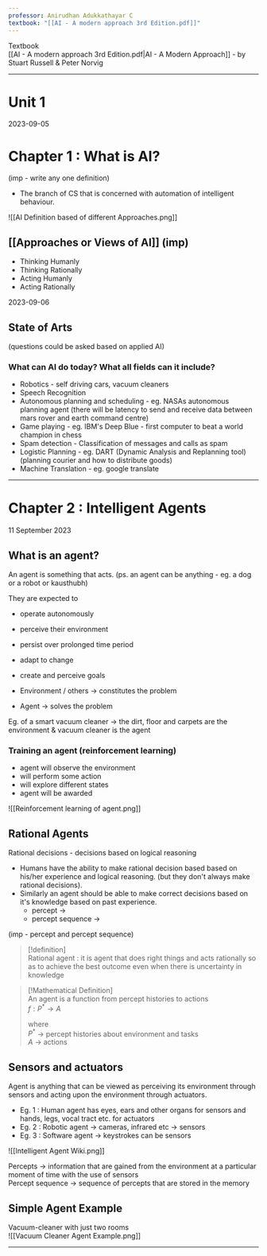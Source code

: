 ```yaml
---
professor: Anirudhan Adukkathayar C
textbook: "[[AI - A modern approach 3rd Edition.pdf]]"
---
```


Textbook  
[[AI - A modern approach 3rd Edition.pdf|AI - A Modern Approach]] - by Stuart Russell & Peter Norvig

---

# Unit 1 

2023-09-05
# Chapter 1 : What is AI? 

(imp - write any one definition)
- The branch of CS that is concerned with automation of intelligent behaviour.

![[AI Definition based of different Approaches.png]]

## [[Approaches or Views of AI]] (imp)

- Thinking Humanly
- Thinking Rationally
- Acting Humanly
- Acting Rationally

2023-09-06
## State of Arts

(questions could be asked based on applied AI)

### What can AI do today? What all fields can it include?

- Robotics - self driving cars, vacuum cleaners
- Speech Recognition
- Autonomous planning and scheduling - eg. NASAs autonomous planning agent (there will be latency to send and receive data between mars rover and earth command centre)
- Game playing - eg. IBM's Deep Blue - first computer to beat a world champion in chess
- Spam detection - Classification of messages and calls as spam
- Logistic Planning - eg. DART (Dynamic Analysis and Replanning tool) (planning courier and how to distribute goods)
- Machine Translation - eg. google translate

---

# Chapter 2 : Intelligent Agents

11 September 2023

## What is an agent?

An agent is something that acts. (ps. an agent can be anything - eg. a dog or a robot or kausthubh)

They are expected to
- operate autonomously
- perceive their environment
- persist over prolonged time period
- adapt to change
- create and perceive goals

- Environment / others → constitutes the problem
- Agent → solves the problem

Eg. of a smart vacuum cleaner → the dirt, floor and carpets are the environment & vacuum cleaner is the agent

### Training an agent (reinforcement learning)
- agent will observe the environment
- will perform some action
- will explore different states
- agent will be awarded

![[Reinforcement learning of agent.png]]

## Rational Agents

Rational decisions - decisions based on logical reasoning

- Humans have the ability to make rational decision based based on his/her experience and logical reasoning. (but they don't always make rational decisions). 
- Similarly an agent should be able to make correct decisions based on it's knowledge based on past experience.
	- percept → 
	- percept sequence → 

(imp - percept and percept sequence)

>[!definition]  
>Rational agent : it is agent that does right things and acts rationally so as to achieve the best outcome even when there is uncertainty in knowledge

>[!Mathematical Definition]  
>An agent is a function from percept histories to actions  
>$f : P^* \rightarrow A$
>
>where  
>$P^*$ → percept histories about environment and tasks  
>$A$ → actions
>

## Sensors and actuators

Agent is anything that can be viewed as perceiving its environment through sensors and acting upon the environment through actuators.

- Eg. 1 : Human agent has eyes, ears and other organs for sensors and hands, legs, vocal tract etc. for actuators
- Eg. 2 : Robotic agent → cameras, infrared etc → sensors
- Eg. 3 : Software agent → keystrokes can be sensors


![[Intelligent Agent Wiki.png]]

Percepts → information that are gained from the environment at a particular moment of time with the use of sensors  
Percept sequence → sequence of percepts that are stored in the memory

## Simple Agent Example

Vacuum-cleaner with just two rooms  
![[Vacuum Cleaner Agent Example.png]]

---

